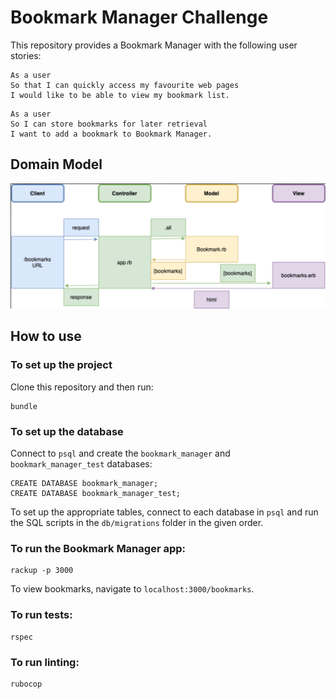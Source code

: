 # Bookmark Manager Challenge

This repository provides a Bookmark Manager with the following user stories:

```
As a user
So that I can quickly access my favourite web pages
I would like to be able to view my bookmark list.
```

```
As a user
So I can store bookmarks for later retrieval
I want to add a bookmark to Bookmark Manager.
```

## Domain Model

![Bookmark Manager domain model](./public/images/diagram.png)

## How to use
### To set up the project
Clone this repository and then run:
```
bundle
```

### To set up the database

Connect to `psql` and create the `bookmark_manager` and `bookmark_manager_test` databases:

```
CREATE DATABASE bookmark_manager;
CREATE DATABASE bookmark_manager_test;
```

To set up the appropriate tables, connect to each database in `psql` and run the SQL scripts in the `db/migrations` folder in the given order.

### To run the Bookmark Manager app:

```
rackup -p 3000
```

To view bookmarks, navigate to `localhost:3000/bookmarks`.

### To run tests:

```
rspec
```
### To run linting:
```
rubocop
```
